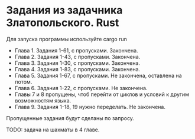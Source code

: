# Задания из задачника Златопольского. Rust

Для запуска программы используйте cargo run

* Глава 1. Задания 1-61, с пропусками. Закончена.
* Глава 2. Задания 1-43, с пропусками. Закончена.
* Глава 3. Задания 1-30, с пропусками. Закончена.
* Глава 4. Задания 1-83, с пропусками. Закончена.
* Глава 5. Задания 1-67, с пропусками. Не закончена, оставлена на потом.
* Глава 6. Задания 1-22, с пропусками. Не закончена.
* Главы 7 и 8 пропущены, чтоб перейти от циклов и условий к другим возможностям языка.
* Глава 9. Задания 1-18, 19 нужно переделать. Не закончена.

Пропущенные задания будут сделаны по запросу.


TODO: задача на шахматы в 4 главе.
